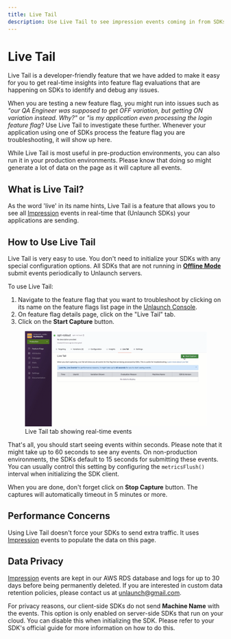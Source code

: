```yaml
---
title: Live Tail
description: Use Live Tail to see impression events coming in from SDKs in real-time. This page describes how to use Live Tail for real-time insights into feature flag evaluations and to debug errors.
---
```


# Live Tail

Live Tail is a developer-friendly feature that we have added to make it easy for you to get real-time insights into feature flag evaluations that are happening on SDKs to identify and debug any issues. 

When you are testing a new feature flag, you might run into issues such as *"our QA Engineer was supposed to get OFF variation, but getting ON variation instead. Why?"* or *"is my application even processing the login feature flag*? Use Live Tail to investigate these further. Whenever your application using one of SDKs process the feature flag you are troubleshooting, it will show up here. 

While Live Tail is most useful in pre-production environments, you can also run it in your production environments. Please know that doing so might generate a lot of data on the page as it will capture all events.


## What is Live Tail?

As the word 'live' in its name hints, Live Tail is a feature that allows you to see all [Impression](../sdks/metrics-impressions) events in real-time that (Unlaunch SDKs) your applications are sending. 

## How to Use Live Tail

Live Tail is very easy to use. You don't need to initialize your SDKs with any special configuration options. All SDKs that are not running in [**Offline Mode**](https://docs.unlaunch.io/docs/sdks/java-sdk#offline-mode) submit events periodically to Unlaunch servers. 

To use Live Tail: 

1. Navigate to the feature flag that you want to troubleshoot by clicking on its name on the feature flags list page in the [Unlaunch Console](https://app.unlaunch.io). 
2. On feature flag details page, click on the "Live Tail" tab. 
3. Click on the **Start Capture** button.

<div class="d-flex justify-content-center">
    <figure class="figure">
        <img class="figure-img img-fluid rounded" src="/assets/img/live_tail.gif" alt="Unlaunch Live Tail - Showing SDK events in real-time" width="600"/>
        <figcaption class="figure-caption text-center">Live Tail tab showing real-time events</figcaption>
    </figure>
</div>

That's all, you should start seeing events within seconds. Please note that it might take up to 60 seconds to see any events. On non-production environments, the SDKs default to 15 seconds for submitting these events. You can usually control this setting by configuring the `metricsFlush()` interval when initializing the SDK client. 

When you are done, don't forget click on **Stop Capture** button. The captures will automatically timeout in 5 minutes or more.

## Performance Concerns

Using Live Tail doesn't force your SDKs to send extra traffic. It uses [Impression](../sdks/metrics-impressions) events to populate the data on this page.

## Data Privacy

[Impression](../sdks/metrics-impressions) events are kept in our AWS RDS database and logs for up to 30 days before being permanently deleted. If you are interested in custom data retention policies, please contact us at unlaunch@gmail.com. 

For privacy reasons, our client-side SDKs do not send **Machine Name** with the events. This option is only enabled on server-side SDKs that run on your cloud. You can disable this when initializing the SDK. Please refer to your SDK's official guide for more information on how to do this.

